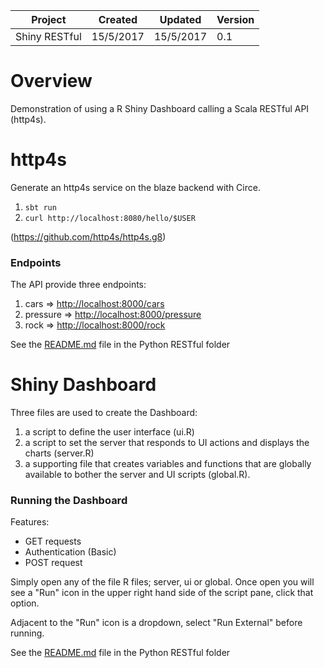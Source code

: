 
| Project       | Created   | Updated   | Version |
|---------------|-----------|-----------|---------|
| Shiny RESTful | 15/5/2017 | 15/5/2017 | 0.1     |

# Overview

Demonstration of using a R Shiny Dashboard calling a Scala RESTful API (http4s).

# http4s

Generate an http4s service on the blaze backend with Circe.

1. `sbt run`
2. `curl http://localhost:8080/hello/$USER`

(https://github.com/http4s/http4s.g8)

### Endpoints

The API provide three endpoints:

1. cars => [http://localhost:8000/cars](http://localhost:8000/cars)
2. pressure => [http://localhost:8000/pressure](http://localhost:8000/pressure)
3. rock => [http://localhost:8000/rock](http://localhost:8000/rock)

See the [README.md](PythonRESTful/README.md) file in the Python RESTful folder

# Shiny Dashboard

Three files are used to create the Dashboard:

1.  a script to define the user interface (ui.R)
2.  a script to set the server that responds to UI actions and displays the charts (server.R)
3.  a supporting file that creates variables and functions that are globally available to bother the server and UI scripts (global.R).

### Running the Dashboard

Features:

*   GET requests
*   Authentication (Basic)
*   POST request

Simply open any of the file R files; server, ui or global. Once open you will see a "Run" icon in the upper right hand side of the script pane, click that option.

Adjacent to the "Run" icon is a dropdown, select "Run External" before running.

See the [README.md](ShinyRESTful/README.md) file in the Python RESTful folder
